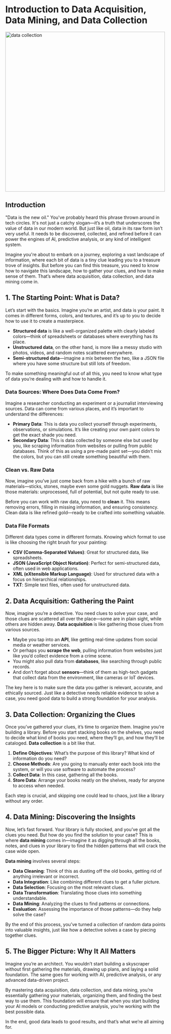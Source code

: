 # Introduction to Data Acquisition, Data Mining, and Data Collection

<img src="assets/data-collection.png" alt="data collection" width="500" height="500">

## Introduction

"Data is the new oil." You've probably heard this phrase thrown around in tech circles. It's not just a catchy slogan—it’s a truth that underscores the value of data in our modern world. But just like oil, data in its raw form isn’t very useful. It needs to be discovered, collected, and refined before it can power the engines of AI, predictive analysis, or any kind of intelligent system.

Imagine you're about to embark on a journey, exploring a vast landscape of information, where each bit of data is a tiny clue leading you to a treasure trove of insights. But before you can find this treasure, you need to know how to navigate this landscape, how to gather your clues, and how to make sense of them. That’s where data acquisition, data collection, and data mining come in.

## 1. The Starting Point: What is Data?

Let’s start with the basics. Imagine you’re an artist, and data is your paint. It comes in different forms, colors, and textures, and it’s up to you to decide how to use it to create a masterpiece.

- **Structured data** is like a well-organized palette with clearly labeled colors—think of spreadsheets or databases where everything has its place.
- **Unstructured data**, on the other hand, is more like a messy studio with photos, videos, and random notes scattered everywhere.
- **Semi-structured data**—imagine a mix between the two, like a JSON file where you have some structure but still lots of freedom.

To make something meaningful out of all this, you need to know what type of data you’re dealing with and how to handle it.

### Data Sources: Where Does Data Come From?

Imagine a researcher conducting an experiment or a journalist interviewing sources. Data can come from various places, and it’s important to understand the differences:

- **Primary Data**: This is data you collect yourself through experiments, observations, or simulations. It’s like creating your own paint colors to get the exact shade you need.
- **Secondary Data**: This is data collected by someone else but used by you, like scraping information from websites or pulling from public databases. Think of this as using a pre-made paint set—you didn’t mix the colors, but you can still create something beautiful with them.

### Clean vs. Raw Data

Now, imagine you’ve just come back from a hike with a bunch of raw materials—sticks, stones, maybe even some gold nuggets. **Raw data** is like those materials: unprocessed, full of potential, but not quite ready to use.

Before you can work with raw data, you need to **clean** it. This means removing errors, filling in missing information, and ensuring consistency. Clean data is like refined gold—ready to be crafted into something valuable.

### Data File Formats

Different data types come in different formats. Knowing which format to use is like choosing the right brush for your painting:

- **CSV (Comma-Separated Values)**: Great for structured data, like spreadsheets.
- **JSON (JavaScript Object Notation)**: Perfect for semi-structured data, often used in web applications.
- **XML (eXtensible Markup Language)**: Used for structured data with a focus on hierarchical relationships.
- **TXT**: Simple text files, often used for unstructured data.

## 2. Data Acquisition: Gathering the Paint

Now, imagine you’re a detective. You need clues to solve your case, and those clues are scattered all over the place—some are in plain sight, while others are hidden away. **Data acquisition** is like gathering those clues from various sources.

- Maybe you tap into an **API**, like getting real-time updates from social media or weather services.
- Or perhaps you **scrape the web**, pulling information from websites just like you’d collect evidence from a crime scene.
- You might also pull data from **databases**, like searching through public records.
- And don’t forget about **sensors**—think of them as high-tech gadgets that collect data from the environment, like cameras or IoT devices.

The key here is to make sure the data you gather is relevant, accurate, and ethically sourced. Just like a detective needs reliable evidence to solve a case, you need good data to build a strong foundation for your analysis.

## 3. Data Collection: Organizing the Clues

Once you’ve gathered your clues, it’s time to organize them. Imagine you’re building a library. Before you start stacking books on the shelves, you need to decide what kind of books you need, where they’ll go, and how they’ll be cataloged. **Data collection** is a bit like that.

1. **Define Objectives**: What’s the purpose of this library? What kind of information do you need?
2. **Choose Methods**: Are you going to manually enter each book into the system, or will you use software to automate the process?
3. **Collect Data**: In this case, gathering all the books.
4. **Store Data**: Arrange your books neatly on the shelves, ready for anyone to access when needed.

Each step is crucial, and skipping one could lead to chaos, just like a library without any order.

## 4. Data Mining: Discovering the Insights

Now, let’s fast forward. Your library is fully stocked, and you’ve got all the clues you need. But how do you find the solution to your case? This is where **data mining** comes in—imagine it as digging through all the books, notes, and clues in your library to find the hidden patterns that will crack the case wide open.

**Data mining** involves several steps:

- **Data Cleaning**: Think of this as dusting off the old books, getting rid of anything irrelevant or incorrect.
- **Data Integration**: Like combining different clues to get a fuller picture.
- **Data Selection**: Focusing on the most relevant clues.
- **Data Transformation**: Translating those clues into something understandable.
- **Data Mining**: Analyzing the clues to find patterns or connections.
- **Evaluation**: Assessing the importance of those patterns—do they help solve the case?

By the end of this process, you’ve turned a collection of random data points into valuable insights, just like how a detective solves a case by piecing together clues.

## 5. The Bigger Picture: Why It All Matters

Imagine you’re an architect. You wouldn’t start building a skyscraper without first gathering the materials, drawing up plans, and laying a solid foundation. The same goes for working with AI, predictive analysis, or any advanced data-driven project.

By mastering data acquisition, data collection, and data mining, you’re essentially gathering your materials, organizing them, and finding the best way to use them. This foundation will ensure that when you start building your AI models or conducting predictive analysis, you’re working with the best possible data.

In the end, good data leads to good results, and that’s what we’re all aiming for.
